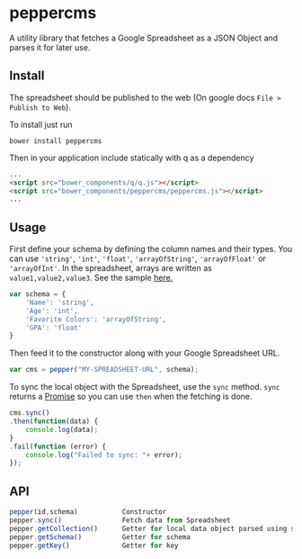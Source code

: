 peppercms
=========

A utility library that fetches a Google Spreadsheet as a JSON Object and parses it for later use. 

Install
-----------
The spreadsheet should be published to the web (On google docs `File > Publish to Web`).

To install just run
```shell
bower install peppercms
```

Then in your application include statically with q as a dependency
```HTML
...
<script src="bower_components/q/q.js"></script>
<script src="bower_components/peppercms/peppercms.js"></script>
...
```

Usage
-----
First define your schema by defining the column names and their types. You can use `'string'`, `'int'`, `'float'`, `'arrayOfString'`, `'arrayOfFloat'` or `'arrayOfInt'`.
In the spreadsheet, arrays are written as `value1,value2,value3`. See the sample [here.](https://docs.google.com/spreadsheet/ccc?key=0Aqv3NjQVGHDbdDdxOTRzZzRFdmJWb0owV1FPdDI1bUE)
```javascript
var schema = {
	'Name': 'string',
	'Age': 'int',
	'Favorite Colors': 'arrayOfString',
	'GPA': 'float' 
}
```
Then feed it to the constructor along with your Google Spreadsheet URL.

```javascript
var cms = pepper("MY-SPREADSHEET-URL", schema);
```
To sync the local object with the Spreadsheet, use the `sync` method. `sync` returns a [Promise](http://wiki.commonjs.org/wiki/Promises/A) so you can use `then` when the fetching is done.
```javascript
cms.sync()
.then(function(data) {
	console.log(data);
}
.fail(function (error) {
	console.log("Failed to sync: "+ error);
});
```

API
----
```javascript
pepper(id,schema)			Constructor
pepper.sync()				Fetch data from Spreadsheet
pepper.getCollection()		Getter for local data object parsed using schema
pepper.getSchema()			Getter for schema
pepper.getKey()				Getter for key
```
